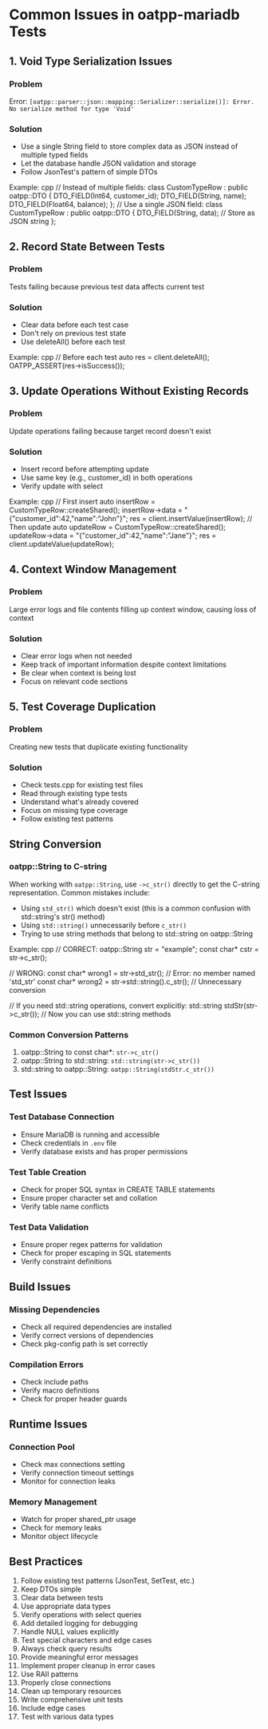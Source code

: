 # Common Issues in oatpp-mariadb Tests

## 1. Void Type Serialization Issues

### Problem
Error: `[oatpp::parser::json::mapping::Serializer::serialize()]: Error. No serialize method for type 'Void'`

### Solution
- Use a single String field to store complex data as JSON instead of multiple typed fields
- Let the database handle JSON validation and storage
- Follow JsonTest's pattern of simple DTOs

Example:
cpp
// Instead of multiple fields:
class CustomTypeRow : public oatpp::DTO {
DTO_FIELD(Int64, customer_id);
DTO_FIELD(String, name);
DTO_FIELD(Float64, balance);
};
// Use a single JSON field:
class CustomTypeRow : public oatpp::DTO {
DTO_FIELD(String, data); // Store as JSON string
};



## 2. Record State Between Tests

### Problem
Tests failing because previous test data affects current test

### Solution
- Clear data before each test case
- Don't rely on previous test state
- Use deleteAll() before each test

Example:
cpp
// Before each test
auto res = client.deleteAll();
OATPP_ASSERT(res->isSuccess());


## 3. Update Operations Without Existing Records

### Problem
Update operations failing because target record doesn't exist

### Solution
- Insert record before attempting update
- Use same key (e.g., customer_id) in both operations
- Verify update with select

Example:
cpp
// First insert
auto insertRow = CustomTypeRow::createShared();
insertRow->data = "{\"customer_id\":42,\"name\":\"John\"}";
res = client.insertValue(insertRow);
// Then update
auto updateRow = CustomTypeRow::createShared();
updateRow->data = "{\"customer_id\":42,\"name\":\"Jane\"}";
res = client.updateValue(updateRow);



## 4. Context Window Management

### Problem
Large error logs and file contents filling up context window, causing loss of context

### Solution
- Clear error logs when not needed
- Keep track of important information despite context limitations
- Be clear when context is being lost
- Focus on relevant code sections

## 5. Test Coverage Duplication

### Problem
Creating new tests that duplicate existing functionality

### Solution
- Check tests.cpp for existing test files
- Read through existing type tests
- Understand what's already covered
- Focus on missing type coverage
- Follow existing test patterns

## String Conversion

### oatpp::String to C-string
When working with `oatpp::String`, use `->c_str()` directly to get the C-string representation. 
Common mistakes include:
- Using `std_str()` which doesn't exist (this is a common confusion with std::string's str() method)
- Using `std::string()` unnecessarily before `c_str()`
- Trying to use string methods that belong to std::string on oatpp::String

Example:
cpp
// CORRECT:
oatpp::String str = "example";
const char* cstr = str->c_str();

// WRONG:
const char* wrong1 = str->std_str();  // Error: no member named 'std_str'
const char* wrong2 = str->std::string().c_str();  // Unnecessary conversion

// If you need std::string operations, convert explicitly:
std::string stdStr(str->c_str());  // Now you can use std::string methods

### Common Conversion Patterns
1. oatpp::String to const char*: `str->c_str()`
2. oatpp::String to std::string: `std::string(str->c_str())`
3. std::string to oatpp::String: `oatpp::String(stdStr.c_str())`

## Test Issues

### Test Database Connection
- Ensure MariaDB is running and accessible
- Check credentials in `.env` file
- Verify database exists and has proper permissions

### Test Table Creation
- Check for proper SQL syntax in CREATE TABLE statements
- Ensure proper character set and collation
- Verify table name conflicts

### Test Data Validation
- Ensure proper regex patterns for validation
- Check for proper escaping in SQL statements
- Verify constraint definitions

## Build Issues

### Missing Dependencies
- Check all required dependencies are installed
- Verify correct versions of dependencies
- Check pkg-config path is set correctly

### Compilation Errors
- Check include paths
- Verify macro definitions
- Check for proper header guards

## Runtime Issues

### Connection Pool
- Check max connections setting
- Verify connection timeout settings
- Monitor for connection leaks

### Memory Management
- Watch for proper shared_ptr usage
- Check for memory leaks
- Monitor object lifecycle

## Best Practices

1. Follow existing test patterns (JsonTest, SetTest, etc.)
2. Keep DTOs simple
3. Clear data between tests
4. Use appropriate data types
5. Verify operations with select queries
6. Add detailed logging for debugging
7. Handle NULL values explicitly
8. Test special characters and edge cases
9. Always check query results
10. Provide meaningful error messages
11. Implement proper cleanup in error cases
12. Use RAII patterns
13. Properly close connections
14. Clean up temporary resources
15. Write comprehensive unit tests
16. Include edge cases
17. Test with various data types
